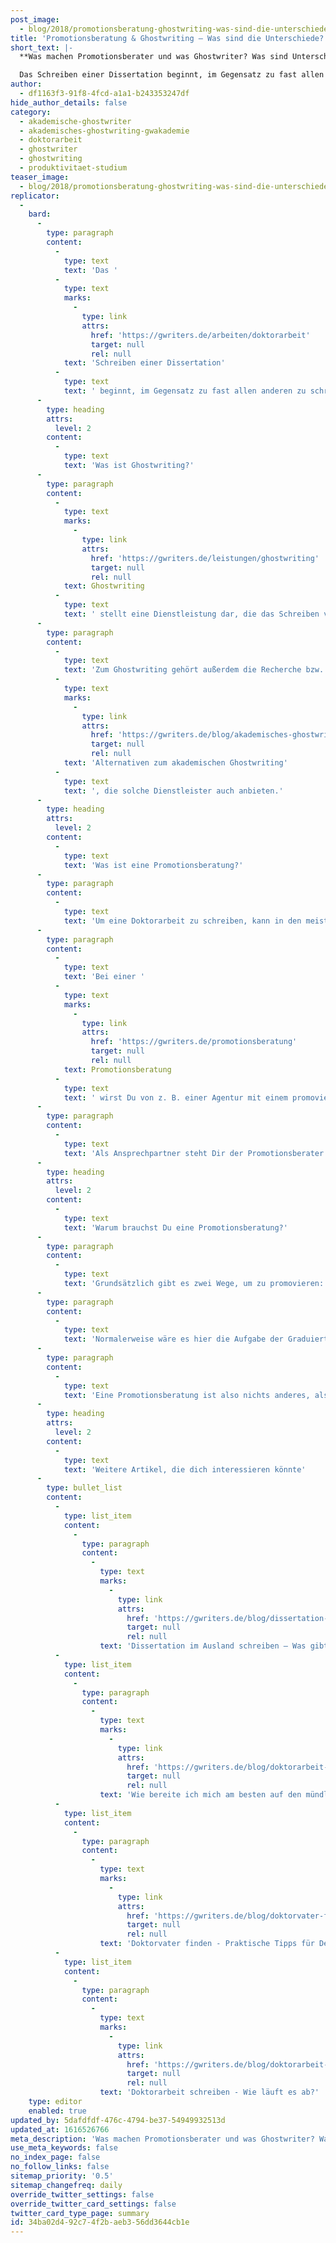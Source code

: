 ```yaml
---
post_image:
  - blog/2018/promotionsberatung-ghostwriting-was-sind-die-unterschiede/promotionsberatung-ghostwriting.jpg
title: 'Promotionsberatung & Ghostwriting – Was sind die Unterschiede?'
short_text: |-
  **Was machen Promotionsberater und was Ghostwriter? Was sind Unterschiede und Gemeinsamkeiten & was ist legal oder illegal?**

  Das Schreiben einer Dissertation beginnt, im Gegensatz zu fast allen anderen zu schreibenden Haus- und Abschlussarbeiten, nicht mit der Recherche und dem Notieren erster Stichpunkte – eine Dissertation erfordert eine weitaus größere Vorbereitungszeit, da vor allem auch bürokratische Herausforderungen gemeistert werden wollen. Wenn Du Dich also auf eine Promotion vorbereiten willst,...
author:
  - df1163f3-91f8-4fcd-a1a1-b243353247df
hide_author_details: false
category:
  - akademische-ghostwriter
  - akademisches-ghostwriting-gwakademie
  - doktorarbeit
  - ghostwriter
  - ghostwriting
  - produktivitaet-studium
teaser_image:
  - blog/2018/promotionsberatung-ghostwriting-was-sind-die-unterschiede/promotionsberatung-ghostwriting.jpg
replicator:
  -
    bard:
      -
        type: paragraph
        content:
          -
            type: text
            text: 'Das '
          -
            type: text
            marks:
              -
                type: link
                attrs:
                  href: 'https://gwriters.de/arbeiten/doktorarbeit'
                  target: null
                  rel: null
            text: 'Schreiben einer Dissertation'
          -
            type: text
            text: ' beginnt, im Gegensatz zu fast allen anderen zu schreibenden Haus- und Abschlussarbeiten, nicht mit der Recherche und dem Notieren erster Stichpunkte – eine Dissertation erfordert eine weitaus größere Vorbereitungszeit, da vor allem auch bürokratische Herausforderungen gemeistert werden wollen. Wenn Du Dich also auf eine Promotion vorbereiten willst, bietet sich eine umfassende Promotionsberatung an, die z. B. von einigen Ghostwriting-Agenturen angeboten wird. Hierbei muss jedoch explizit zwischen Ghostwriting und Promotionsberatung unterschieden werden.'
      -
        type: heading
        attrs:
          level: 2
        content:
          -
            type: text
            text: 'Was ist Ghostwriting?'
      -
        type: paragraph
        content:
          -
            type: text
            marks:
              -
                type: link
                attrs:
                  href: 'https://gwriters.de/leistungen/ghostwriting'
                  target: null
                  rel: null
            text: Ghostwriting
          -
            type: text
            text: ' stellt eine Dienstleistung dar, die das Schreiben von Texten umfasst, deren ursprünglicher Verfasser – der Ghostwriter – anonym bleibt, während der Auftraggeber den Text unter eigenem Namen weiterverwendet. Dies ist, entgegen gängiger Meinungen, rechtlich nicht zu beanstanden: Erst wenn die erstellte textliche Vorlage zur Vortäuschung einer Prüfungsleistung verwendet wird, verstößt der Einreichende gegen die Hochschulordnung. Es spricht jedoch nichts dagegen die Doktorarbeit eines Ghostwriters als eine Mustervorlage und Denkanstoss zu verwenden'
      -
        type: paragraph
        content:
          -
            type: text
            text: 'Zum Ghostwriting gehört außerdem die Recherche bzw. das Zusammentragen von Informationen für den Kunden, sodass dieser nicht nur den gelieferten Text, sondern auch ein umfassendes Kontextwissen geliefert bekommt – hier aber bezogen auf das jeweilige Thema, zu dem er beauftragt hat. Außerdem gibt es weitere '
          -
            type: text
            marks:
              -
                type: link
                attrs:
                  href: 'https://gwriters.de/blog/akademisches-ghostwriting-alternativen'
                  target: null
                  rel: null
            text: 'Alternativen zum akademischen Ghostwriting'
          -
            type: text
            text: ', die solche Dienstleister auch anbieten.'
      -
        type: heading
        attrs:
          level: 2
        content:
          -
            type: text
            text: 'Was ist eine Promotionsberatung?'
      -
        type: paragraph
        content:
          -
            type: text
            text: 'Um eine Doktorarbeit zu schreiben, kann in den meisten Fällen nicht einfach ein Auftrag an einen Ghostwriter erteilt werden. Eine Doktorarbeit erfordert, dass Du zunächst einige bürokratische Hürden meisterst: Du musst z. B. einen betreuenden Professor finden. Das ist nicht so einfach wie bei einer Haus- oder Abschlussarbeit, weil die Doktorarbeit im Schnitt über mehrere Jahre betreut wird, viel Zeit erfordert und eine längerfristige Bindung darstellt – davor scheuen viele zurück. Du musst außerdem die formalen Voraussetzungen klären, um vom Promotionsausschuss angenommen zu werden – hierfür wird in Zusammenarbeit mit dem Betreuer ein Antrag gestellt. Natürlich kannst Du das meiste davon googlen und Dir Deine Informationen selbst zusammensuchen, die Promotionsberatung bietet allerdings mehr Komfort.'
      -
        type: paragraph
        content:
          -
            type: text
            text: 'Bei einer '
          -
            type: text
            marks:
              -
                type: link
                attrs:
                  href: 'https://gwriters.de/promotionsberatung'
                  target: null
                  rel: null
            text: Promotionsberatung
          -
            type: text
            text: ' wirst Du von z. B. einer Agentur mit einem promovierten Wissenschaftler zusammengebracht, der eventuell selbst als Dozent und/oder Doktorvater tätig ist und um die Hürden weiß, die Du überwinden musst. Der Promotionsberater hilft Dir dabei, dein Vorhaben strukturiert anzugehen. Er begleitet dich bei den verschiedenen Schritten, d. h., er hilft Dir bei der Auswahl des Studienstandortes, sucht mit Dir einen Fachbereich aus und ersetzt Dir mit seinem Know-how den Umstand, in mühsamer Kleinarbeit alles über Google zu suchen.'
      -
        type: paragraph
        content:
          -
            type: text
            text: 'Als Ansprechpartner steht Dir der Promotionsberater auch dann zur Seite, wenn es darum geht, dass Du Dich auf das Bewerbungsgespräch vorbereitest. Er erklärt Dir, wie Du nicht nur Dich gut verkaufst, sondern vor allem dein Forschungsvorhaben. Und natürlich ist es so, dass der Promotionsberater aus Deinem Fachbereich kommt: Er kennt und versteht Dein Thema, sodass er dich zum einen auf wichtige Studien aus diesem Bereich hinweisen kann, zum anderen kann er Dir aber auch sehr schnell sagen, ob Dein Vorhaben so überhaupt umsetzbar ist – oder eben nicht. Wenn dies nicht der Fall sein sollte, hilft er Dir dabei, den Schwerpunkt zu verlagern, einen anderen Fokus zu finden oder entwirft einen Plan, der in Deine Richtung geht und wissenschaftlich einen Mehrwert bietet.'
      -
        type: heading
        attrs:
          level: 2
        content:
          -
            type: text
            text: 'Warum brauchst Du eine Promotionsberatung?'
      -
        type: paragraph
        content:
          -
            type: text
            text: 'Grundsätzlich gibt es zwei Wege, um zu promovieren: Du kannst Deine Doktorarbeit im Alleingang bzw. unter der Betreuung eines Doktorvaters schreiben oder du entscheidest dich für ein strukturiertes Promotionsprogramm. Hier gibt es verschiedene Graduiertenkollegs u. Ä., welche Dir die Möglichkeit bieten, innerhalb eines Studienprogramms zu promovieren: Du hast Kolloquiums, bei denen Du anderen Promovierenden Dein Forschungsvorhaben vorstellen kannst, Du hast Seminare zu qualitativen und quantitativen Methoden und du hast Ansprechpartner, die dasselbe durchlaufen und zumindest in Teilen wissen, worum Du dich kümmern musst.'
      -
        type: paragraph
        content:
          -
            type: text
            text: 'Normalerweise wäre es hier die Aufgabe der Graduiertenkollegs – bzw. im Alleingang die Aufgabe Deines Dozenten – helfend einzugreifen und Dich in Deinem Vorhaben zu unterstützen, genauso wie es bei Hausarbeiten die Aufgabe Deiner Dozenten wäre, Dir das richtige Zitieren etc. beizubringen. Wenn es dann aber darauf ankommt, fühlt sich kaum ein Dozent zuständig, denn gerade jüngere Dozenten, die angehalten sind, ihr Wissen weiterzugeben, beschäftigen sich eher damit, eine Publikation um die andere zu schreiben, sodass sie für Dich wenig Zeit haben. Hier greift die Promotionsberatung der Agenturen: Sie setzt dort an, wo Deine Dozenten aufhören und füllen die Lücke, die dadurch entsteht. Wenn Du einen externen Promotionsberater beauftragst, ist es seine Aufgabe, Dich zu unterstützen und da Du ihn dafür bezahlst, hast Du die Sicherheit, dass er sich tatsächlich nur auf Dich konzentriert und Dich zum Ziel führt.'
      -
        type: paragraph
        content:
          -
            type: text
            text: 'Eine Promotionsberatung ist also nichts anderes, als ein Taxi zu bestellen, wenn sonst keiner Zeit oder Lust hat, Dich von A nach B zu fahren.'
      -
        type: heading
        attrs:
          level: 2
        content:
          -
            type: text
            text: 'Weitere Artikel, die dich interessieren könnte'
      -
        type: bullet_list
        content:
          -
            type: list_item
            content:
              -
                type: paragraph
                content:
                  -
                    type: text
                    marks:
                      -
                        type: link
                        attrs:
                          href: 'https://gwriters.de/blog/dissertation-ausland'
                          target: null
                          rel: null
                    text: 'Dissertation im Ausland schreiben – Was gibt es zu beachten?'
          -
            type: list_item
            content:
              -
                type: paragraph
                content:
                  -
                    type: text
                    marks:
                      -
                        type: link
                        attrs:
                          href: 'https://gwriters.de/blog/doktorarbeit-verteidigen'
                          target: null
                          rel: null
                    text: 'Wie bereite ich mich am besten auf den mündlichen Teil meiner Promotion vor?'
          -
            type: list_item
            content:
              -
                type: paragraph
                content:
                  -
                    type: text
                    marks:
                      -
                        type: link
                        attrs:
                          href: 'https://gwriters.de/blog/doktorvater-finden'
                          target: null
                          rel: null
                    text: 'Doktorvater finden - Praktische Tipps für Deine Suche'
          -
            type: list_item
            content:
              -
                type: paragraph
                content:
                  -
                    type: text
                    marks:
                      -
                        type: link
                        attrs:
                          href: 'https://gwriters.de/blog/doktorarbeit-schreiben-ablauf'
                          target: null
                          rel: null
                    text: 'Doktorarbeit schreiben - Wie läuft es ab?'
    type: editor
    enabled: true
updated_by: 5dafdfdf-476c-4794-be37-54949932513d
updated_at: 1616526766
meta_description: 'Was machen Promotionsberater und was Ghostwriter? Was sind Unterschiede und Gemeinsamkeiten & was ist legal oder illegal?'
use_meta_keywords: false
no_index_page: false
no_follow_links: false
sitemap_priority: '0.5'
sitemap_changefreq: daily
override_twitter_settings: false
override_twitter_card_settings: false
twitter_card_type_page: summary
id: 34ba02d4-92c7-4f2b-aeb3-56dd3644cb1e
---
```

